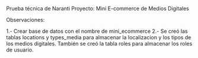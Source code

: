 Prueba técnica de Naranti
Proyecto: Mini E-commerce de Medios Digitales

Observaciones:

1.- Crear base de datos con el nombre de mini_ecommerce
2.- Se creó las tablas locations y types_media para almacenar la localizacion y los tipos de los medios digitales. También se creó la tabla roles para almacenar los roles de usuario.